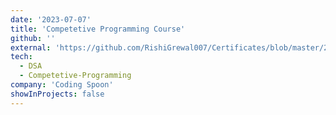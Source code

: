 ```yaml
---
date: '2023-07-07'
title: 'Competetive Programming Course'
github: ''
external: 'https://github.com/RishiGrewal007/Certificates/blob/master/2023_07_07_CodingSpoon_CompetetiveProgramming.pdf'
tech:
  - DSA
  - Competetive-Programming
company: 'Coding Spoon'
showInProjects: false
---
```



